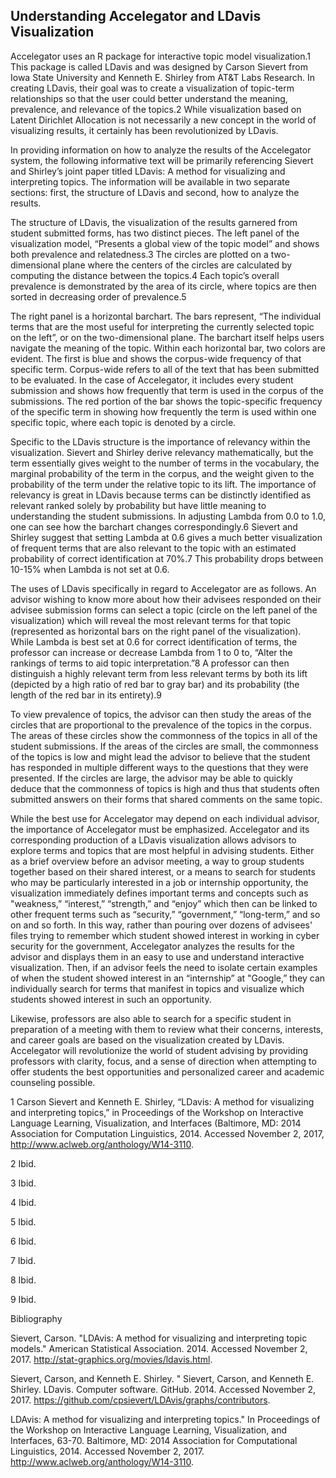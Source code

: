 ## Understanding Accelegator and LDavis Visualization

Accelegator uses an R package for interactive topic model visualization.1 This
package is called LDavis and was designed by Carson Sievert from Iowa State
University and Kenneth E. Shirley from AT&T Labs Research.  In creating
LDavis, their goal was to create a visualization of topic-term relationships
so that the user could better understand the meaning, prevalence, and
relevance of the topics.2  While visualization based on Latent Dirichlet
Allocation is not necessarily a new concept in the world of visualizing
results, it certainly has been revolutionized by LDavis.

In providing information on how to analyze the results of the Accelegator
system, the following informative text will be primarily referencing Sievert
and Shirley’s joint paper titled LDavis: A method for visualizing and
interpreting topics.  The information will be available in two separate
sections: first, the structure of LDavis and second, how to analyze the
results.

The structure of LDavis, the visualization of the results garnered from
student submitted forms, has two distinct pieces.  The left panel of the
visualization model, “Presents a global view of the topic model” and shows
both prevalence and relatedness.3  The circles are plotted on a two-
dimensional plane where the centers of the circles are calculated by computing
the distance between the topics.4  Each topic’s overall prevalence is
demonstrated by the area of its circle, where topics are then sorted in
decreasing order of prevalence.5

The right panel is a horizontal barchart.  The bars represent, “The individual
terms that are the most useful for interpreting the currently selected topic
on the left”, or on the two-dimensional plane.  The barchart itself helps
users navigate the meaning of the topic.  Within each horizontal bar, two
colors are evident.  The first is blue and shows the corpus-wide frequency of
that specific term.  Corpus-wide refers to all of the text that has been
submitted to be evaluated.  In the case of Accelegator, it includes every
student submission and shows how frequently that term is used in the corpus of
the submissions. The red portion of the bar shows the topic-specific frequency
of the specific term in showing how frequently the term is used within one
specific topic, where each topic is denoted by a circle.

Specific to the LDavis structure is the importance of relevancy within the
visualization.  Sievert and Shirley derive relevancy mathematically, but the
term essentially gives weight to the number of terms in the vocabulary, the
marginal probability of the term in the corpus, and the weight given to the
probability of the term under the relative topic to its lift.  The importance
of relevancy is great in LDavis because terms can be distinctly identified as
relevant ranked solely by probability but have little meaning to understanding
the student submissions.  In adjusting Lambda from 0.0 to 1.0, one can see how
the barchart changes correspondingly.6  Sievert and Shirley suggest that
setting Lambda at 0.6 gives a much better visualization of frequent terms that
are also relevant to the topic with an estimated probability of correct
identification at 70%.7  This probability drops between 10-15% when Lambda is
not set at 0.6.

The uses of LDavis specifically in regard to Accelegator are as follows.  An
advisor wishing to know more about how their advisees responded on their
advisee submission forms can select a topic (circle on the left panel of the
visualization) which will reveal the most relevant terms for that topic
(represented as horizontal bars on the right panel of the visualization).
While Lambda is best set at 0.6 for correct identification of terms, the
professor can increase or decrease Lambda from 1 to 0 to, “Alter the rankings
of terms to aid topic interpretation.”8  A professor can then distinguish a
highly relevant term from less relevant terms by both its lift (depicted by a
high ratio of red bar to gray bar) and its probability (the length of the red
bar in its entirety).9

To view prevalence of topics, the advisor can then study the areas of the
circles that are proportional to the prevalence of the topics in the corpus.
The areas of these circles show the commonness of the topics in all of the
student submissions.  If the areas of the circles are small, the commonness of
the topics is low and might lead the advisor to believe that the student has
responded in multiple different ways to the questions that they were
presented.  If the circles are large, the advisor may be able to quickly
deduce that the commonness of topics is high and thus that students often
submitted answers on their forms that shared comments on the same topic.

While the best use for Accelegator may depend on each individual advisor, the
importance of Accelegator must be emphasized.  Accelegator and its
corresponding production of a LDavis visualization allows advisors to explore
terms and topics that are most helpful in advising students.  Either as a
brief overview before an advisor meeting, a way to group students together
based on their shared interest, or a means to search for students who may be
particularly interested in a job or internship opportunity, the visualization
immediately defines important terms and concepts such as "weakness,”
“interest,” “strength,” and “enjoy” which then can be linked to other frequent
terms such as “security,” “government,” “long-term,” and so on and so forth.
In this way, rather than pouring over dozens of advisees' files trying to
remember which student showed interest in working in cyber security for the
government, Accelegator analyzes the results for the advisor and displays them
in an easy to use and understand interactive visualization. Then, if an
advisor feels the need to isolate certain examples of when the student showed
interest in an “internship” at "Google,” they can individually search for
terms that manifest in topics and visualize which students showed interest in
such an opportunity.

Likewise, professors are also able to search for a specific student in
preparation of a meeting with them to review what their concerns, interests,
and career goals are based on the visualization created by LDavis.
Accelegator will revolutionize the world of student advising by providing
professors with clarity, focus, and a sense of direction when attempting to
offer students the best opportunities and personalized career and academic
counseling possible.

1 Carson Sievert and Kenneth E. Shirley, “LDavis: A method for visualizing and
interpreting topics,” in Proceedings of the Workshop on Interactive Language
Learning, Visualization, and Interfaces (Baltimore, MD: 2014 Association for
Computation Linguistics, 2014. Accessed November 2, 2017,
http://www.aclweb.org/anthology/W14-3110.

2 Ibid.

3 Ibid.

4 Ibid.

5 Ibid.

6 Ibid.

7 Ibid.

8 Ibid.

9 Ibid.


Bibliography

Sievert, Carson. "LDAvis: A method for visualizing and interpreting topic
models." American Statistical Association. 2014. Accessed November 2, 2017.
http://stat-graphics.org/movies/ldavis.html.

Sievert, Carson, and Kenneth E. Shirley. " Sievert, Carson, and Kenneth E.
Shirley. LDavis. Computer software. GitHub. 2014. Accessed November 2, 2017.
https://github.com/cpsievert/LDAvis/graphs/contributors.

LDAvis: A method for visualizing and interpreting topics." In Proceedings of
the Workshop on Interactive Language Learning, Visualization, and Interfaces,
63-70. Baltimore, MD: 2014 Association for Computational Linguistics, 2014.
Accessed November 2, 2017. http://www.aclweb.org/anthology/W14-3110.
